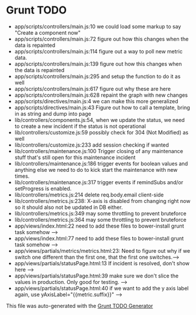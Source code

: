 Grunt TODO
=========
* app/scripts/controllers/main.js:10 we could load some markup to say "Create a component now"
* app/scripts/controllers/main.js:72 figure out how this changes when the data is repainted
* app/scripts/controllers/main.js:114 figure out a way to poll new metric data.
* app/scripts/controllers/main.js:139 figure out how this changes when the data is repainted
* app/scripts/controllers/main.js:295 and setup the function to do it as well
* app/scripts/controllers/main.js:617 figure out why these are here
* app/scripts/controllers/main.js:628 repaint the graph with new changes
* app/scripts/directives/main.js:4 we can make this more generalized
* app/scripts/directives/main.js:43 Figure out how to call a template, bring in as string and dump into page
* lib/controllers/components.js:54, when we update the status, we need to create a new incident if the status is not operational
* lib/controllers/customize.js:59 possibly check for 304 (Not Modified) as well
* lib/controllers/customize.js:233 add session checking if wanted
* lib/controllers/maintenance.js:100 Trigger closing of any maintenance stuff that's still open for this maintenance incident
* lib/controllers/maintenance.js:186 trigger events for boolean values and anything else we need to do to kick start the maintenance with new times.
* lib/controllers/maintenance.js:317 trigger events if remindSubs and/or setProgress is enabled.
* lib/controllers/metrics.js:214 delete req.body.email client-side
* lib/controllers/metrics.js:238: X-axis is disabled from changing right now so it should also not be updated in DB either.
* lib/controllers/metrics.js:349 may some throttling to prevent bruteforce
* lib/controllers/metrics.js:364 may some throttling to prevent bruteforce
* app/views/index.html:22 need to add these files to bower-install grunt task somehow -->
* app/views/index.html:77 need to add these files to bower-install grunt task somehow -->
* app/views/partials/metrics/metrics.html:23: Need to figure out why if we switch one different than the first one, that the first one switches.-->
* app/views/partials/statusPage.html:13 If incident is resolved, don't show here -->
* app/views/partials/statusPage.html:39 make sure we don't slice the values in production. Only good for testing. -->
* app/views/partials/statusPage.html:40 if we want to add the y axis label again, use yAxisLabel="{{metric.suffix}}" -->

This file was auto-generated with the [Grunt TODO Generator](https://github.com/brutalhonesty/grunt-todo)
